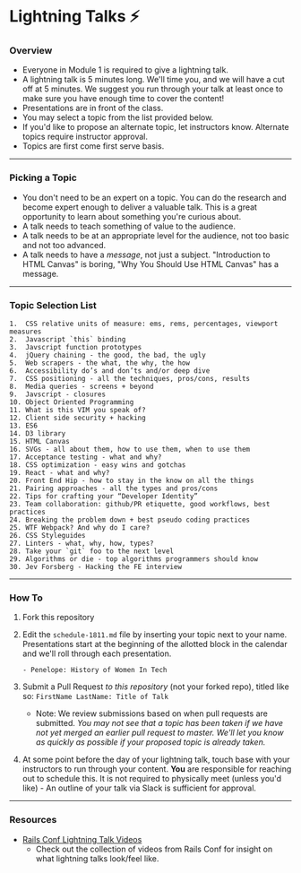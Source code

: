 # Lightning Talks :zap:

### Overview

* Everyone in Module 1 is required to give a lightning talk.
* A lightning talk is 5 minutes long. We'll time you, and we will have a cut off at 5 minutes. We suggest you run through your talk at least once to make sure you have enough time to cover the content!
* Presentations are in front of the class.
* You may select a topic from the list provided below. 
* If you'd like to propose an alternate topic, let instructors know. Alternate topics require instructor approval. 
* Topics are first come first serve basis.

---

### Picking a Topic

* You don't need to be an expert on a topic. You can do the research and become expert enough to deliver a valuable talk. This is a great opportunity to learn about something you're curious about.
* A talk needs to teach something of value to the audience.
* A talk needs to be at an appropriate level for the audience, not too basic and not too advanced.
* A talk needs to have a *message*, not just a subject. "Introduction to HTML Canvas" is boring, "Why You Should Use HTML Canvas" has a message.

---

### Topic Selection List
```
1.  CSS relative units of measure: ems, rems, percentages, viewport measures
2.  Javascript `this` binding
3.  Javscript function prototypes
4.  jQuery chaining - the good, the bad, the ugly
5.  Web scrapers - the what, the why, the how
6.  Accessibility do’s and don’ts and/or deep dive
7.  CSS positioning - all the techniques, pros/cons, results
8.  Media queries - screens + beyond
9.  Javscript - closures
10. Object Oriented Programming
11. What is this VIM you speak of?
12. Client side security + hacking
13. ES6
14. D3 library
15. HTML Canvas
16. SVGs - all about them, how to use them, when to use them
17. Acceptance testing - what and why?
18. CSS optimization - easy wins and gotchas
19. React - what and why?
20. Front End Hip - how to stay in the know on all the things
21. Pairing approaches - all the types and pros/cons
22. Tips for crafting your “Developer Identity”
23. Team collaboration: github/PR etiquette, good workflows, best practices
24. Breaking the problem down + best pseudo coding practices
25. WTF Webpack? And why do I care?
26. CSS Styleguides
27. Linters - what, why, how, types?
28. Take your `git` foo to the next level
29. Algorithms or die - top algorithms programmers should know
30. Jev Forsberg - Hacking the FE interview
```

---

### How To

1. Fork this repository 
2. Edit the `schedule-1811.md` file by inserting your topic next to your name. Presentations start at the beginning of the allotted block in the calendar and we'll roll through each presentation. 

	```
	- Penelope: History of Women In Tech 
	```

3. Submit a Pull Request *to this repository* (not your forked repo), titled like so: `FirstName LastName: Title of Talk`

	* Note: We review submissions based on when pull requests are submitted. *You may not see that a topic has been taken if we have not yet merged an earlier pull request to master. We'll let you know as quickly as possible if your proposed topic is already taken.*

4. At some point before the day of your lightning talk, touch base with your instructors to run through your content. **You** are responsible for reaching out to schedule this. It is not required to physically meet (unless you'd like) - An outline of your talk via Slack is sufficient for approval.

---- 

### Resources 
* [Rails Conf Lightning Talk Videos](https://www.youtube.com/watch?v=DHHHnPwSY5I)
	- Check out the collection of videos from Rails Conf for insight on what lightning talks look/feel like. 
